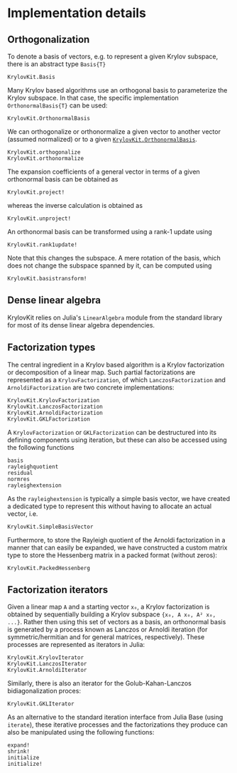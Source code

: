 # Implementation details

## Orthogonalization
To denote a basis of vectors, e.g. to represent a given Krylov subspace, there is an
abstract type `Basis{T}`
```@docs
KrylovKit.Basis
```

Many Krylov based algorithms use an orthogonal basis to parameterize the Krylov subspace. In
that case, the specific implementation `OrthonormalBasis{T}` can be used:
```@docs
KrylovKit.OrthonormalBasis
```

We can orthogonalize or orthonormalize a given vector to another vector (assumed normalized)
or to a given [`KrylovKit.OrthonormalBasis`](@ref).
```@docs
KrylovKit.orthogonalize
KrylovKit.orthonormalize
```

The expansion coefficients of a general vector in terms of a given orthonormal basis can be obtained as
```@docs
KrylovKit.project!
```
whereas the inverse calculation is obtained as
```@docs
KrylovKit.unproject!
```

An orthonormal basis can be transformed using a rank-1 update using
```@docs
KrylovKit.rank1update!
```

Note that this changes the subspace. A mere rotation of the basis, which does not change
the subspace spanned by it, can be computed using

```@docs
KrylovKit.basistransform!
```

## Dense linear algebra

KrylovKit relies on Julia's `LinearAlgebra` module from the standard library for most of its
dense linear algebra dependencies.

## Factorization types
The central ingredient in a Krylov based algorithm is a Krylov factorization or
decomposition of a linear map. Such partial factorizations are represented as a
`KrylovFactorization`, of which `LanczosFactorization` and `ArnoldiFactorization` are two
concrete implementations:

```@docs
KrylovKit.KrylovFactorization
KrylovKit.LanczosFactorization
KrylovKit.ArnoldiFactorization
KrylovKit.GKLFactorization
```

A `KrylovFactorization` or `GKLFactorization` can be destructured into its defining
components using iteration, but these can also be accessed using the following functions
```@docs
basis
rayleighquotient
residual
normres
rayleighextension
```

As the `rayleighextension` is typically a simple basis vector, we have created a dedicated
type to represent this without having to allocate an actual vector, i.e.
```@docs
KrylovKit.SimpleBasisVector
```

Furthermore, to store the Rayleigh quotient of the Arnoldi factorization in a manner that
can easily be expanded, we have constructed a custom matrix type to store the Hessenberg
matrix in a packed format (without zeros):

```@docs
KrylovKit.PackedHessenberg
```

## Factorization iterators
Given a linear map ``A`` and a starting vector ``x₀``, a Krylov factorization is obtained
by sequentially building a Krylov subspace ``{x₀, A x₀, A² x₀, ...}``. Rather then using
this set of vectors as a basis, an orthonormal basis is generated by a process known as
Lanczos or Arnoldi iteration (for symmetric/hermitian and for general matrices,
respectively). These processes are represented as iterators in Julia:

```@docs
KrylovKit.KrylovIterator
KrylovKit.LanczosIterator
KrylovKit.ArnoldiIterator
```

Similarly, there is also an iterator for the Golub-Kahan-Lanczos bidiagonalization proces:

```@docs
KrylovKit.GKLIterator
```

As an alternative to the standard iteration interface from Julia Base (using `iterate`),
these iterative processes and the factorizations they produce can also be manipulated
using the following functions:

```@docs
expand!
shrink!
initialize
initialize!
```
